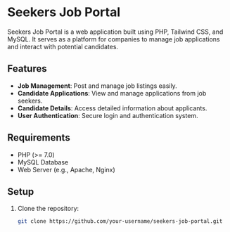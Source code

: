# Seekers Job Portal

Seekers Job Portal is a web application built using PHP, Tailwind CSS, and MySQL. It serves as a platform for companies to manage job applications and interact with potential candidates.

## Features

- **Job Management**: Post and manage job listings easily.
- **Candidate Applications**: View and manage applications from job seekers.
- **Candidate Details**: Access detailed information about applicants.
- **User Authentication**: Secure login and authentication system.

## Requirements

- PHP (>= 7.0)
- MySQL Database
- Web Server (e.g., Apache, Nginx)

## Setup

1. Clone the repository:

   ```bash
   git clone https://github.com/your-username/seekers-job-portal.git
